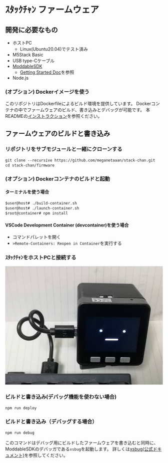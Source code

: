 # ｽﾀｯｸﾁｬﾝ ファームウェア

## 開発に必要なもの

* ホストPC
    * Linux(Ubuntu20.04)でテスト済み
* M5Stack Basic
* USB type-Cケーブル
* [ModdableSDK](https://github.com/Moddable-OpenSource/moddable)
    * [Getting Started Doc](https://github.com/Moddable-OpenSource/moddable/blob/public/documentation/Moddable%20SDK%20-%20Getting%20Started.md)を参照
* Node.js

### (オプション) Dockerイメージを使う

このリポジトリはDockerfileによるビルド環境を提供しています。
Dockerコンテナの中でファームウェアのビルド、書き込みとデバッグが可能です。
本READMEの[インストラクション](#optional-build-and-launch-docker-container)を参照ください。

## ファームウェアのビルドと書き込み

### リポジトリをサブモジュールと一緒にクローンする

```
git clone --recursive https://github.com/meganetaaan/stack-chan.git
cd stack-chan/firmware
```

### (オプション) Dockerコンテナのビルドと起動

#### ターミナルを使う場合

```
$user@host# ./build-container.sh
$user@host# ./launch-container.sh
$root@container# npm install
```

#### VSCode Development Container (devcontainer)を使う場合

* コマンドパレットを開く
* `>Remote-Containers: Reopen in Container`を実行する

### ｽﾀｯｸﾁｬﾝをホストPCと接続する

![connect](./docs/images/connect.jpg)

### ビルドと書き込み(デバッグ機能を使わない場合)

```
npm run deploy
```

### ビルドと書き込み（デバッグする場合）

```
npm run debug
```

このコマンドはデバッグ用にビルドしたファームウェアを書き込むと同時に、ModdableSDKのデバッガである`xsbug`を起動します。
詳しくは[xsbug(公式ドキュメント)](https://github.com/Moddable-OpenSource/moddable/blob/public/documentation/xs/xsbug.md)を参照してください。
